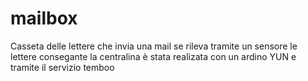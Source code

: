 # mailbox
Casseta delle lettere che invia una mail se rileva tramite un sensore le lettere consegante
la centralina è stata realizata con un ardino YUN e tramite il servizio temboo
